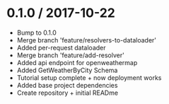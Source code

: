 
0.1.0 / 2017-10-22
==================

  * Bump to 0.1.0
  * Merge branch 'feature/resolvers-to-dataloader'
  * Added per-request dataloader
  * Merge branch 'feature/add-resolver'
  * Added api endpoint for openweathermap
  * Added GetWeatherByCity Schema
  * Tutorial setup complete + now deployment works
  * Added base project dependencies
  * Create repository + initial READme

